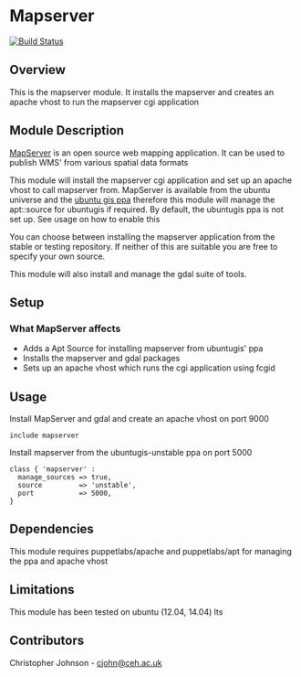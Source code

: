 # Mapserver
[![Build Status](https://travis-ci.org/NERC-CEH/puppet-mapserver.svg?branch=master)](https://travis-ci.org/NERC-CEH/puppet-mapserver)
## Overview

This is the mapserver module. It installs the mapserver and creates an apache vhost to run the mapserver cgi application

## Module Description

[MapServer](mapserver.org) is an open source web mapping application. It can be used to publish WMS' from various spatial data formats

This module will install the mapserver cgi application and set up an apache vhost to call mapserver from. MapServer is available from the ubuntu universe and the [ubuntu gis ppa](launchpad.net/~ubuntugis) therefore this module will manage the apt::source for ubuntugis if required. By default, the ubuntugis ppa is not set up. See usage on how to enable this

You can choose between installing the mapserver application from the stable or testing repository. If neither of this are suitable you are free to specify your own source.

This module will also install and manage the gdal suite of tools.

## Setup

### What MapServer affects

* Adds a Apt Source for installing mapserver from ubuntugis' ppa
* Installs the mapserver and gdal packages
* Sets up an apache vhost which runs the cgi application using fcgid

## Usage

Install MapServer and gdal and create an apache vhost on port 9000

    include mapserver

Install mapserver from the ubuntugis-unstable ppa on port 5000

    class { 'mapserver' :
      manage_sources => true,
      source         => 'unstable',
      port           => 5000,
    }

## Dependencies

This module requires puppetlabs/apache and puppetlabs/apt for managing the ppa and apache vhost

## Limitations

This module has been tested on ubuntu (12.04, 14.04) lts

## Contributors

Christopher Johnson - cjohn@ceh.ac.uk